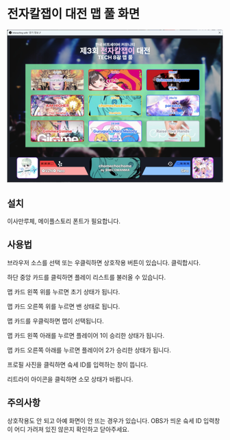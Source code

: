 # 전자칼잽이 대전 맵 풀 화면

![OBS interacting window](docs/preview.webp)

## 설치

이사만루체, 메이플스토리 폰트가 필요합니다.

## 사용법

브라우저 소스를 선택 또는 우클릭하면 상호작용 버튼이 있습니다. 클릭합시다.

하단 중앙 카드를 클릭하면 플레이 리스트를 불러올 수 있습니다.

맵 카드 왼쪽 위를 누르면 초기 상태가 됩니다.

맵 카드 오른쪽 위를 누르면 밴 상태로 됩니다.

맵 카드를 우클릭하면 맵이 선택됩니다.

맵 카드 왼쪽 아래를 누르면 플레이어 1이 승리한 상태가 됩니다.

맵 카드 오른쪽 아래를 누르면 플레이어 2가 승리한 상태가 됩니다.

프로필 사진을 클릭하면 슼세 ID를 입력하는 창이 뜹니다.

리트라이 아이콘을 클릭하면 소모 상태가 바뀝니다.

## 주의사항

상호작용도 안 되고 아예 화면이 안 뜨는 경우가 있습니다.
OBS가 띄운 슼세 ID 입력창이 어디 가려져 있진 않은지 확인하고 닫아주세요.
